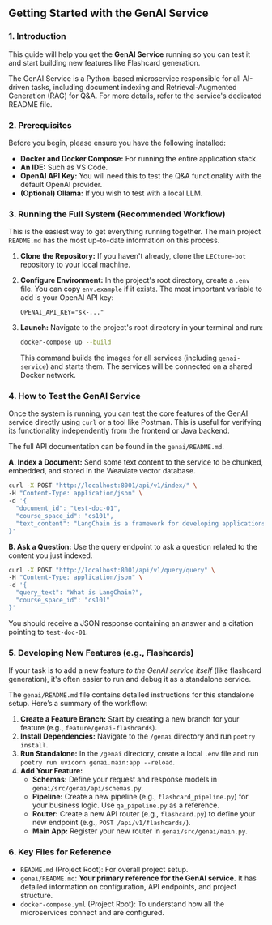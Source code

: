 ## Getting Started with the GenAI Service

### 1. Introduction

This guide will help you get the **GenAI Service** running so you can test it and start building new features like Flashcard generation.

The GenAI Service is a Python-based microservice responsible for all AI-driven tasks, including document indexing and Retrieval-Augmented Generation (RAG) for Q&A. For more details, refer to the service's dedicated README file.

### 2. Prerequisites

Before you begin, please ensure you have the following installed:

* **Docker and Docker Compose:** For running the entire application stack.
* **An IDE:** Such as VS Code.
* **OpenAI API Key:** You will need this to test the Q&A functionality with the default OpenAI provider.
* **(Optional) Ollama:** If you wish to test with a local LLM.

### 3. Running the Full System (Recommended Workflow)

This is the easiest way to get everything running together. The main project `README.md` has the most up-to-date information on this process.

1. **Clone the Repository:** If you haven't already, clone the `LECture-bot` repository to your local machine.
2. **Configure Environment:** In the project's root directory, create a `.env` file. You can copy `env.example` if it exists. The most important variable to add is your OpenAI API key:

    ```
    OPENAI_API_KEY="sk-..."
    ```

3. **Launch:** Navigate to the project's root directory in your terminal and run:

    ```bash
    docker-compose up --build
    ```

    This command builds the images for all services (including `genai-service`) and starts them. The services will be connected on a shared Docker network.

### 4. How to Test the GenAI Service

Once the system is running, you can test the core features of the GenAI service directly using `curl` or a tool like Postman. This is useful for verifying its functionality independently from the frontend or Java backend.

The full API documentation can be found in the `genai/README.md`.

**A. Index a Document:**
Send some text content to the service to be chunked, embedded, and stored in the Weaviate vector database.

```bash
curl -X POST "http://localhost:8001/api/v1/index/" \
-H "Content-Type: application/json" \
-d '{
  "document_id": "test-doc-01",
  "course_space_id": "cs101",
  "text_content": "LangChain is a framework for developing applications powered by language models. It provides tools for chaining together different AI components."
}'
```

**B. Ask a Question:**
Use the query endpoint to ask a question related to the content you just indexed.

```bash
curl -X POST "http://localhost:8001/api/v1/query/query" \
-H "Content-Type: application/json" \
-d '{
  "query_text": "What is LangChain?",
  "course_space_id": "cs101"
}'
```

You should receive a JSON response containing an answer and a citation pointing to `test-doc-01`.

### 5. Developing New Features (e.g., Flashcards)

If your task is to add a new feature *to the GenAI service itself* (like flashcard generation), it's often easier to run and debug it as a standalone service.

The `genai/README.md` file contains detailed instructions for this standalone setup. Here’s a summary of the workflow:

1. **Create a Feature Branch:** Start by creating a new branch for your feature (e.g., `feature/genai-flashcards`).
2. **Install Dependencies:** Navigate to the `/genai` directory and run `poetry install`.
3. **Run Standalone:** In the `/genai` directory, create a local `.env` file and run `poetry run uvicorn genai.main:app --reload`.
4. **Add Your Feature:**
    * **Schemas:** Define your request and response models in `genai/src/genai/api/schemas.py`.
    * **Pipeline:** Create a new pipeline (e.g., `flashcard_pipeline.py`) for your business logic. Use `qa_pipeline.py` as a reference.
    * **Router:** Create a new API router (e.g., `flashcard.py`) to define your new endpoint (e.g., `POST /api/v1/flashcards/`).
    * **Main App:** Register your new router in `genai/src/genai/main.py`.

### 6. Key Files for Reference

* `README.md` (Project Root): For overall project setup.
* `genai/README.md`: **Your primary reference for the GenAI service.** It has detailed information on configuration, API endpoints, and project structure.
* `docker-compose.yml` (Project Root): To understand how all the microservices connect and are configured.

